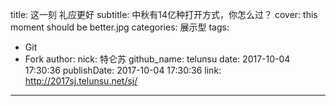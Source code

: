 title: 这一刻 礼应更好
subtitle: 中秋有14亿种打开方式，你怎么过？
cover: this moment should be better.jpg
categories: 展示型
tags:
  - Git
  - Fork
author:
  nick: 特仑苏
  github_name: telunsu
date: 2017-10-04 17:30:36
publishDate: 2017-10-04 17:30:36
link: http://2017sj.telunsu.net/sj/
---
